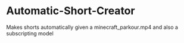 # Automatic-Short-Creator
Makes shorts automatically given a minecraft_parkour.mp4 and also a subscripting model
